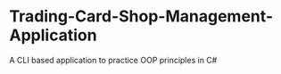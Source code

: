 # Trading-Card-Shop-Management-Application
A CLI based application to practice OOP principles in C#
